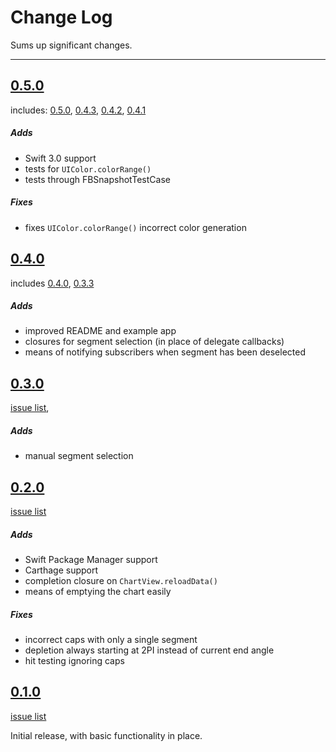 # Change Log
Sums up significant changes.

---

## [0.5.0](https://github.com/mlisik/MRLCircleChart/releases/tag/0.5.0)
includes: [0.5.0](https://github.com/mlisik/MRLCircleChart/issues?q=milestone%3A0.5.0+is%3Aclosed), [0.4.3](https://github.com/mlisik/MRLCircleChart/issues?q=milestone%3A0.4.3+is%3Aclosed),
[0.4.2](https://github.com/mlisik/MRLCircleChart/issues?q=milestone%3A0.4.2+is%3Aclosed),
[0.4.1](https://github.com/mlisik/MRLCircleChart/issues?q=milestone%3A0.4.1+is%3Aclosed)

##### Adds
- Swift 3.0 support
- tests for `UIColor.colorRange()`
- tests through FBSnapshotTestCase

##### Fixes
- fixes `UIColor.colorRange()` incorrect color generation

## [0.4.0](https://github.com/mlisik/MRLCircleChart/releases/tag/0.4.0)
includes [0.4.0](https://github.com/mlisik/MRLCircleChart/issues?q=milestone%3A0.4.0+is%3Aclosed),
[0.3.3](https://github.com/mlisik/MRLCircleChart/issues?q=milestone%3A0.3.3+is%3Aclosed)

##### Adds
- improved README and example app
- closures for segment selection (in place of delegate callbacks)
- means of notifying subscribers when segment has been deselected

## [0.3.0](https://github.com/mlisik/MRLCircleChart/releases/tag/0.3.0)
[issue list](https://github.com/mlisik/MRLCircleChart/issues?q=milestone%3A0.3.0+is%3Aclosed),


##### Adds
- manual segment selection

## [0.2.0](https://github.com/mlisik/MRLCircleChart/releases/tag/0.2.0)
[issue list](https://github.com/mlisik/MRLCircleChart/issues?q=milestone%3A0.4.0+is%3Aclosed)

##### Adds
- Swift Package Manager support
- Carthage support
- completion closure on `ChartView.reloadData()`
- means of emptying the chart easily

##### Fixes
- incorrect caps with only a single segment
- depletion always starting at 2PI instead of current end angle
- hit testing ignoring caps

## [0.1.0](https://github.com/mlisik/MRLCircleChart/releases/tag/0.2.0)
[issue list](https://github.com/mlisik/MRLCircleChart/issues?q=milestone%3A0.4.0+is%3Aclosed)

Initial release, with basic functionality in place.
